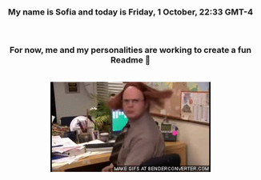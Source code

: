 


<div align="center">
<h3 >My name is Sofia and today is Friday, 1 October, 22:33 GMT-4</h3><br>
<h3 >For now, me and my personalities are working to create a fun Readme 👋
</h3><br>
<img src='img/dwight.gif' alt='working...'/>
</div>
